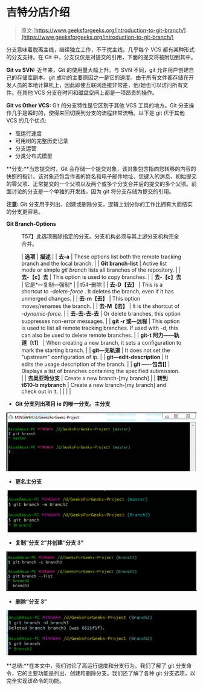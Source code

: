 # 吉特分店介绍

> 原文:[https://www.geeksforgeeks.org/introduction-to-git-branch/](https://www.geeksforgeeks.org/introduction-to-git-branch/)

分支意味着脱离主线，继续独立工作，不干扰主线。几乎每个 VCS 都有某种形式的分支支持。在 Git 中，分支仅仅是对提交的引用，下面的提交将被附加到其中。

**Git vs SVN:** 近年来，Git 的使用量大幅上升。与 SVN 不同，git 允许用户创建自己的存储库副本。git 成功的主要原因之一是它的速度。由于所有文件都存储在开发人员的本地计算机上，因此即使互联网连接非常差，他/她也可以访问所有文件。在其他 VCS 分支在时间和磁盘空间上都是一项昂贵的操作。

**Git vs Other VCS:** Git 的分支特性是它区别于其他 VCS 工具的地方。Git 分支操作几乎是瞬时的，使得来回切换到分支的流程非常流畅。以下是 git 优于其他 VCS 的几个优点:

*   高运行速度
*   可用树的完整历史记录
*   分支运营
*   分类分布式模型

**分支:**当您提交时，Git 会存储一个提交对象，该对象包含指向您转移的内容的快照的指针。该对象还包含作者的姓名和电子邮件地址、您键入的消息、初始提交的零父项、正常提交的一个父项以及两个或多个分支合并后的提交的多个父项。前面讨论的分支是一个单独的开发线，因为 git 将分支存储为提交的引用。

**注意:** Git 分支用于列出、创建或删除分支，逻辑上划分你的工作比拥有大而结实的分支更容易。

**Git Branch-Options**

<figure class="table">T57】此选项删除指定的分支。分支机构必须与其上游分支机构完全合并。

| **选项** | **描述** |
| **去-a** | These options list both the remote tracking branch and the local branch. |
| **Git branch-list** | Active list mode or simple *git branch* lists all branches of the repository. |
| **去-【c】去** | This option is used to copy branches. |
| **去-【c】去** | 它是*––复制––强制* |
| t54–删除 |
| **去-D【去】** | This is a shortcut to *-delete-force* . It deletes the branch, even if it has unmerged changes. |
| **去-m【去】** | This option moves/renames the branch. |
| **去-M【去】** | It is the shortcut of *-dynamic-force.* |
| **去-去-去-去** | Or delete branches, this option suppresses non-error messages. |
| **git -r 或––远程** | This option is used to list all remote tracking branches. If used with -d, this can also be used to delete remote branches. |
| **git-t 阿力——轨道〔t1〕** | When creating a new branch, it sets a configuration to mark the starting branch. |
| **git––无轨道** | It does not set the "upstream" configuration of ip. |
| **git––edit-description** | It edits the usage description of the branch. |
| **git –––-包含[]** | Displays a list of branches containing the specified submission. |
| **去吴亚玲分支** | Create a new branch-[my branch] |
| **转到 t610-b mybranch** | Create a new branch-[my branch] and check out in it. |
|  |  |

</figure>

*   **Git 分支列出项目 ie 的唯一分支。主分支**

![](img/7d3e35006d626038e9bcdfccd09a24bd.png)

*   **更名主分支**

![](img/b47766d2a0962f180d9f6ac74ab4c3c7.png)

*   **复制“分支 2”并创建“分支 3”**

![](img/034c98beccae0f9c73f6b5ce886cce88.png)

*   **删除“分支 3”**

![](img/09e6289a81e06c51f7596ac4639e57d5.png)

**总结:**在本文中，我们讨论了高运行速度和分支行为。我们了解了 git 分支命令，它的主要功能是列出、创建和删除分支。我们还了解了各种 git 分支选项，以完全实现该命令的功能。